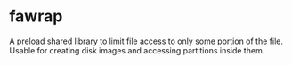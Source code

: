# fawrap
A preload shared library to limit file access to only some portion of the file. Usable for creating disk images and accessing partitions inside them.
